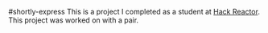 #shortly-express
This is a project I completed as a student at [Hack Reactor](http://hackreactor.com). This project was worked on with a pair.
